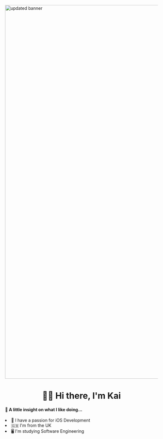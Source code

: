 <img width="1230" alt="updated banner" src="https://user-images.githubusercontent.com/51129378/133824699-d5406b45-fc2c-4b4e-9369-4ee23029b82f.png">
<h1 align="center">👋🏻 Hi there, I'm Kai </h1>
<h4>🧐 A little insight on what I like doing...</h4>

<li> 📱 I have a passion for iOS Development</li>
<li> 🇬🇧 I'm from the UK</li>
<li> 🖥️ I'm studying Software Engineering</li>

